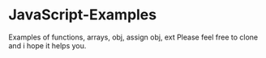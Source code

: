 # JavaScript-Examples
Examples of functions, arrays, obj, assign obj, ext
Please feel free to clone and i hope it helps you.

